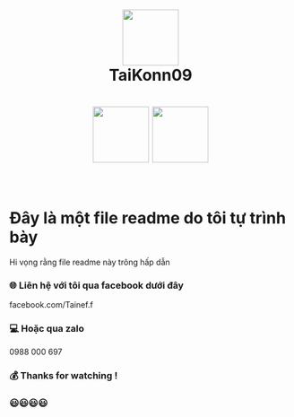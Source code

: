 <div align="center">
 <h1> <img src="https://tophinhanh4k.com/wp-content/uploads/2022/01/hinh-anh-chibi-nam.jpg" width="100px"><br/>TaiKonn09</h1>
 <h1> <img src="https://tophinhanh4k.com/wp-content/uploads/2022/01/1_hinh-anh-chibi-nam.jpg" width="100px">
 <img src="https://tophinhanh4k.com/wp-content/uploads/2022/01/4_hinh-anh-chibi-nam.jpg" width="100px">
 
</div>
<br/>



# Đây là một file readme do tôi tự trình bày 
Hi vọng rằng file readme này trông hấp dẫn

### 🌐 Liên hệ với tôi qua facebook dưới đây
facebook.com/Tainef.f

### 💻 Hoặc qua zalo
0988 000 697

### 💰 Thanks for watching !

### 😃😃😃😃
<div style="display: flex"> </h1>
 <h1> </h1>
</div>

